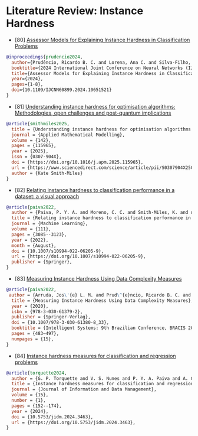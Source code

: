 # Literature Review: Instance Hardness

* [80] [Assessor Models for Explaining Instance Hardness in Classification Problems](https://ieeexplore.ieee.org/document/10651521)
```bibtex
@inproceedings{prudencio2024,
  author={Prudêncio, Ricardo B. C. and Lorena, Ana C. and Silva-Filho, Telmo and Drapal, Patricia and Valeriano, Maria Gabriela},
  booktitle={2024 International Joint Conference on Neural Networks (IJCNN)}, 
  title={Assessor Models for Explaining Instance Hardness in Classification Problems}, 
  year={2024},
  pages={1-8},
  doi={10.1109/IJCNN60899.2024.10651521}
}
```

* [81] [Understanding instance hardness for optimisation algorithms: Methodologies, open challenges and post-quantum implications](https://www.sciencedirect.com/science/article/pii/S0307904X2500040X)
```bibtex
@article{smithmiles2025,
  title = {Understanding instance hardness for optimisation algorithms: Methodologies, open challenges and post-quantum implications},
  journal = {Applied Mathematical Modelling},
  volume = {142},
  pages = {115965},
  year = {2025},
  issn = {0307-904X},
  doi = {https://doi.org/10.1016/j.apm.2025.115965},
  url = {https://www.sciencedirect.com/science/article/pii/S0307904X2500040X},
  author = {Kate Smith-Miles}
}
```

* [82] [Relating instance hardness to classification performance in a dataset: a visual approach](https://link.springer.com/article/10.1007/s10994-022-06205-9)
```bibtex
@article{paiva2022,
  author = {Paiva, P. Y. A. and Moreno, C. C. and Smith-Miles, K. and others},
  title = {Relating instance hardness to classification performance in a dataset: a visual approach},
  journal = {Machine Learning},
  volume = {111},
  pages = {3085--3123},
  year = {2022},
  month = {August},
  doi = {10.1007/s10994-022-06205-9},
  url = {https://doi.org/10.1007/s10994-022-06205-9},
  publisher = {Springer},
}
```

* [83] [Measuring Instance Hardness Using Data Complexity Measures](https://link.springer.com/chapter/10.1007/978-3-030-61380-8_33)
```bibtex
@article{paiva2022,
 author = {Arruda, Jos\'{e} L. M. and Prud\^{e}ncio, Ricardo B. C. and Lorena, Ana C.},
  title = {Measuring Instance Hardness Using Data Complexity Measures},
  year = {2020},
  isbn = {978-3-030-61379-2},
  publisher = {Springer-Verlag},
  doi = {10.1007/978-3-030-61380-8_33},
  booktitle = {Intelligent Systems: 9th Brazilian Conference, BRACIS 2020, Rio Grande, Brazil, October 20–23, 2020, Proceedings, Part II},
  pages = {483–497},
  numpages = {15},
}
```

* [84] [Instance hardness measures for classification and regression problems](https://journals-sol.sbc.org.br/index.php/jidm/article/view/3463)
```bibtex
@article{torquette2024,
  author = {G. P. Torquette and V. S. Nunes and P. Y. A. Paiva and A. C. Lorena},
  title = {Instance hardness measures for classification and regression problems},
  journal = {Journal of Information and Data Management},
  volume = {15},
  number = {1},
  pages = {152--174},
  year = {2024},
  doi = {10.5753/jidm.2024.3463},
  url = {https://doi.org/10.5753/jidm.2024.3463},
}
```
